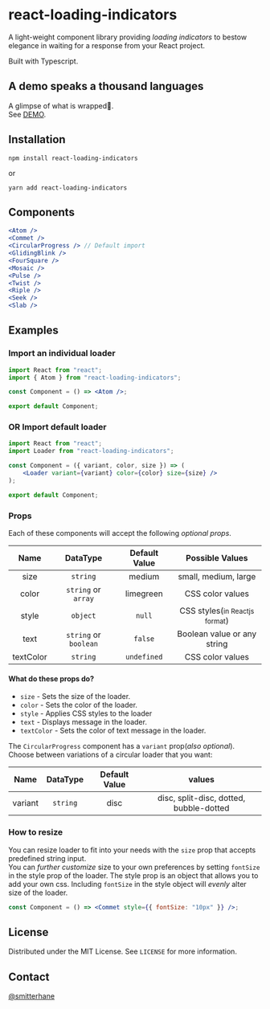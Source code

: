 # react-loading-indicators

A light-weight component library providing _loading indicators_ to bestow elegance in waiting for a response from your React project.

Built with Typescript. <!-- Compatible with **react version >=16.8.0**(since hooks). -->

## A demo speaks a thousand languages

A glimpse of what is wrapped🎁.<br />
See [DEMO](https://react-loading-indicators.netlify.app/).

## Installation

```
npm install react-loading-indicators
```

or

```
yarn add react-loading-indicators
```

## Components

```jsx
<Atom />
<Commet />
<CircularProgress /> // Default import
<GlidingBlink />
<FourSquare />
<Mosaic />
<Pulse />
<Twist />
<Riple />
<Seek />
<Slab />

```

## Examples

### Import an individual loader

```jsx
import React from "react";
import { Atom } from "react-loading-indicators";

const Component = () => <Atom />;

export default Component;
```

### OR Import default loader

```jsx
import React from "react";
import Loader from "react-loading-indicators";

const Component = ({ variant, color, size }) => (
	<Loader variant={variant} color={color} size={size} />
);

export default Component;
```

### Props

Each of these components will accept the following _optional props_.

|   Name    |       DataType        | Default Value |               Possible Values                |
| :-------: | :-------------------: | :-----------: | :------------------------------------------: |
|   size    |       `string`        |    medium     |             small, medium, large             |
|   color   |  `string` or `array`  |   limegreen   |               CSS color values               |
|   style   |       `object`        |    `null`     | CSS styles(<small>in Reactjs format</small>) |
|   text    | `string` or `boolean` |    `false`    |         Boolean value or any string          |
| textColor |       `string`        |  `undefined`  |               CSS color values               |

#### What do these props do?

- `size` - Sets the size of the loader.
- `color` - Sets the color of the loader.
- `style` - Applies CSS styles to the loader
- `text` - Displays message in the loader.
- `textColor` - Sets the color of text message in the loader.

The `CircularProgress` component has a `variant` prop(_also optional_). Choose between variations of a circular loader that you want:

|  Name   | DataType | Default Value |                 values                  |
| :-----: | :------: | :-----------: | :-------------------------------------: |
| variant | `string` |     disc      | disc, split-disc, dotted, bubble-dotted |

### How to resize

You can resize loader to fit into your needs with the `size` prop that accepts predefined string input.<br>
You can _further customize_ size to your own preferences by setting `fontSize` in the style prop of the loader. The style prop is an object that allows you to add your own css. Including `fontSize` in the style object will _evenly_ alter size of the loader.

```jsx
const Component = () => <Commet style={{ fontSize: "10px" }} />;
```

## License

Distributed under the MIT License. See `LICENSE` for more information.

## Contact

[@smitterhane](https://twitter.com/smitterhane)
